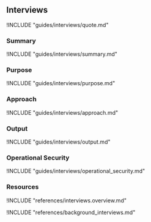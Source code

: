 ## Interviews

!INCLUDE "guides/interviews/quote.md"

### Summary

!INCLUDE "guides/interviews/summary.md"

### Purpose

!INCLUDE "guides/interviews/purpose.md"

### Approach

!INCLUDE "guides/interviews/approach.md"

### Output

!INCLUDE "guides/interviews/output.md"

### Operational Security

!INCLUDE "guides/interviews/operational_security.md"

### Resources

!INCLUDE "references/interviews.overview.md"

!INCLUDE "references/background_interviews.md"
